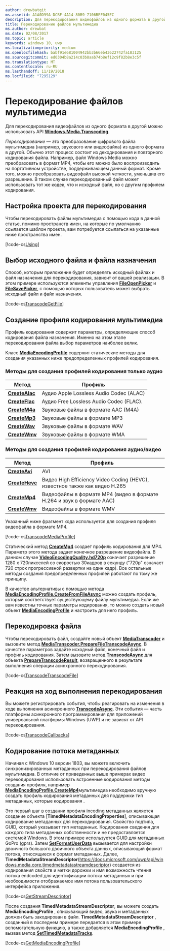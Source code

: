 ```yaml
---
author: drewbatgit
ms.assetid: A1A0D99A-DCBF-4A14-80B9-7106BEF045EC
description: Для перекодирования видеофайлов из одного формата в другой можно использовать API Windows.Media.Transcoding.
title: Перекодирование файлов мультимедиа
ms.author: drewbat
ms.date: 02/08/2017
ms.topic: article
keywords: windows 10, uwp
ms.localizationpriority: medium
ms.openlocfilehash: babf91e681004942bb3b66eb43622742fa183125
ms.sourcegitcommit: ed0304b8a214c03b8aab74b8ef12c9f82b8e3c5f
ms.translationtype: MT
ms.contentlocale: ru-RU
ms.lasthandoff: 11/19/2018
ms.locfileid: "7295129"
---
```

# <a name="transcode-media-files"></a>Перекодирование файлов мультимедиа



Для перекодирования видеофайлов из одного формата в другой можно использовать API [**Windows.Media.Transcoding**](https://msdn.microsoft.com/library/windows/apps/br207105).

*Перекодирование* — это преобразование цифрового файла мультимедиа (например, звукового или видеофайла) из одного формата в другой. Обычно этот процесс состоит из декодирования и повторного кодирования файла. Например, файл Windows Media можно преобразовать в формат MP4, чтобы его можно было воспроизводить на портативном устройстве, поддерживающем данный формат. Кроме того, можно преобразовать видеофайл высокой четкости, уменьшив его разрешение. В таком случае перекодированный файл может использовать тот же кодек, что и исходный файл, но с другим профилем кодирования.

## <a name="set-up-your-project-for-transcoding"></a>Настройка проекта для перекодирования

Чтобы перекодировать файлы мультимедиа с помощью кода в данной статье, помимо пространств имен, на которые по умолчанию ссылается шаблон проекта, вам потребуется ссылаться на указанные ниже пространства имен.

[!code-cs[Using](./code/TranscodeWin10/cs/MainPage.xaml.cs#SnippetUsing)]

## <a name="select-source-and-destination-files"></a>Выбор исходного файла и файла назначения

Способ, которым приложение будет определять исходный файлах и файл назначения для перекодирования, зависит от вашей реализации. В этом примере используются элементы управления [**FileOpenPicker**](https://msdn.microsoft.com/library/windows/apps/br207847) и [**FileSavePicker**](https://msdn.microsoft.com/library/windows/apps/br207871), с помощью которых пользователь может выбрать исходный файл и файл назначения.

[!code-cs[TranscodeGetFile](./code/TranscodeWin10/cs/MainPage.xaml.cs#SnippetTranscodeGetFile)]

## <a name="create-a-media-encoding-profile"></a>Создание профиля кодирования мультимедиа

Профиль кодирования содержит параметры, определяющие способ кодирования файла назначения. Именно на этом этапе перекодирования файла выбор параметров наиболее велик.

Класс [**MediaEncodingProfile**](https://msdn.microsoft.com/library/windows/apps/hh701026) содержит статические методы для создания указанных ниже предопределенных профилей кодирования.

### <a name="methods-for-creating-audio-only-encoding-profiles"></a>Методы для создания профилей кодирования только аудио

Метод  |Профиль  |
---------|---------|
[**CreateAlac**](https://docs.microsoft.com/uwp/api/windows.media.mediaproperties.mediaencodingprofile.createalac)     |Аудио Apple Lossless Audio Codec (ALAC)         |
[**CreateFlac**](https://docs.microsoft.com/uwp/api/windows.media.mediaproperties.mediaencodingprofile.createflac)     |Аудио Free Lossless Audio Codec (FLAC).         |
[**CreateM4a**](https://docs.microsoft.com/uwp/api/windows.media.mediaproperties.mediaencodingprofile.createm4a)     |Звуковые файлы в формате AAC (M4A)         |
[**CreateMp3**](https://docs.microsoft.com/uwp/api/windows.media.mediaproperties.mediaencodingprofile.createmp3)     |Звуковые файлы в формате MP3         |
[**CreateWav**](https://docs.microsoft.com/uwp/api/windows.media.mediaproperties.mediaencodingprofile.createwav)     |Звуковые файлы в формате WAV         |
[**CreateWmv**](https://docs.microsoft.com/uwp/api/windows.media.mediaproperties.mediaencodingprofile.createwmv)     |Звуковые файлы в формате WMA         |

### <a name="methods-for-creating-audio--video-encoding-profiles"></a>Методы для создания профилей кодирования аудио/видео

Метод  |Профиль  |
---------|---------|
[**CreateAvi**](https://docs.microsoft.com/uwp/api/windows.media.mediaproperties.mediaencodingprofile.createavi) |AVI |
[**CreateHevc**](https://docs.microsoft.com/uwp/api/windows.media.mediaproperties.mediaencodingprofile.createhevc) |Видео High Efficiency Video Coding (HEVC), известное также как видео H.265 |
[**CreateMp4**](https://docs.microsoft.com/uwp/api/windows.media.mediaproperties.mediaencodingprofile.createmp4) |Видеофайлы в формате MP4 (видео в формате H.264 и звук в формате AAC) |
[**CreateWmv**](https://docs.microsoft.com/uwp/api/windows.media.mediaproperties.mediaencodingprofile.createwmv) |Видеофайлы в формате WMV |


Указанный ниже фрагмент кода используется для создания профиля видеофайла в формате MP4.

[!code-cs[TranscodeMediaProfile](./code/TranscodeWin10/cs/MainPage.xaml.cs#SnippetTranscodeMediaProfile)]

Статический метод [**CreateMp4**](https://docs.microsoft.com/uwp/api/windows.media.mediaproperties.mediaencodingprofile.createmp4) создает профиль кодирования для MP4. Параметр этого метода задает конечное разрешение видеофайла. В данном случае [**VideoEncodingQuality.hd720p**](https://msdn.microsoft.com/library/windows/apps/hh701290) означает разрешение 1280 x 720пикселей со скоростью 30кадров в секунду ("720p" означает 720 строк прогрессивной развертки на один кадр). Все остальные методы создания предопределенных профилей работают по тому же принципу.

В качестве альтернативы с помощью метода [**MediaEncodingProfile.CreateFromFileAsync**](https://msdn.microsoft.com/library/windows/apps/hh701047) можно создать профиль, который соответствует существующему файлу мультимедиа. Если же вам известны точные параметры кодирования, то можно создать новый объект [**MediaEncodingProfile**](https://msdn.microsoft.com/library/windows/apps/hh701026) и настроить для него профиль.

## <a name="transcode-the-file"></a>Перекодировка файла

Чтобы перекодировать файл, создайте новый объект [**MediaTranscoder**](https://msdn.microsoft.com/library/windows/apps/br207080) и вызовите метод [**MediaTranscoder.PrepareFileTranscodeAsync**](https://msdn.microsoft.com/library/windows/apps/hh700936). В качестве параметров задайте исходный файл, конечный файл и профиль кодирования. Затем вызовите метод [**TranscodeAsync**](https://msdn.microsoft.com/library/windows/apps/hh700946) для объекта [**PrepareTranscodeResult**](https://msdn.microsoft.com/library/windows/apps/hh700941), возвращенного в результате выполнения операции асинхронного перекодирования.

[!code-cs[TranscodeTranscodeFile](./code/TranscodeWin10/cs/MainPage.xaml.cs#SnippetTranscodeTranscodeFile)]

## <a name="respond-to-transcoding-progress"></a>Реакция на ход выполнения перекодирования

Вы можете регистрировать события, чтобы реагировать на изменения в ходе выполнения асинхронного [**TranscodeAsync**](https://msdn.microsoft.com/library/windows/apps/hh700946). Эти события — часть платформы асинхронного программирования для приложений универсальной платформы Windows (UWP) и не зависят от API перекодирования.

[!code-cs[TranscodeCallbacks](./code/TranscodeWin10/cs/MainPage.xaml.cs#SnippetTranscodeCallbacks)]


## <a name="encode-a-metadata-stream"></a>Кодирование потока метаданных
Начиная с Windows 10 версии 1803, вы можете включить синхронизированных метаданных при перекодирования файлов мультимедиа. В отличие от приведенных выше примерах видео перекодирования использовать встроенные кодирования методы создания профиля, например [**MediaEncodingProfile.CreateMp4**](https://docs.microsoft.com/uwp/api/windows.media.mediaproperties.mediaencodingprofile.createmp4)мультимедиа необходимо вручную создать профиль кодирования метаданных для поддержки тип метаданных, которые кодирования .

Это первый шаг в создании профиля incoding метаданных является создание объекта [**TimedMetadataEncodingProperties**], описывающая кодирование метаданных для перекодирования. Свойство подтипа, GUID, который указывает тип метаданных. Кодирования сведения для каждого типа метаданных собственности и не предоставляется системой Windows. В этом примере используется GUID для метаданных GoPro (gprs). Затем [**SetFormatUserData**](https://docs.microsoft.com/uwp/api/windows.media.mediaproperties.timedmetadataencodingproperties.setformatuserdata) вызывается для настройки двоичного большого двоичного объекта данных, описывающий формат потока, относящиеся к формат метаданных. Далее, **TimedMetadataStreamDescriptor**(https://docs.microsoft.com/uwp/api/windows.media.core.timedmetadatastreamdescriptor) создается из кодирования свойств и метки дорожки и имя возможность чтения потока endcoded для идентификации потока метаданных и при необходимости отображаемое имя потока пользовательского интерфейса приложения. 
 
[!code-cs[GetStreamDescriptor](./code/TranscodeWin10/cs/MainPage.xaml.cs#SnippetGetStreamDescriptor)]

После создания **TimedMetadataStreamDescriptor**, вы можете создать **MediaEncodingProfile** , описывающий видео, звука и метаданных должен быть закодирован в файл. **TimedMetadataStreamDescriptor** , созданный в последнем примере передается в этом примере вспомогательную функцию, а также добавляется **MediaEncodingProfile** , вызвав метод [**SetTimedMetadataTracks**](https://docs.microsoft.com/en-us/uwp/api/windows.media.mediaproperties.mediaencodingprofile.settimedmetadatatracks).

[!code-cs[GetMediaEncodingProfile](./code/TranscodeWin10/cs/MainPage.xaml.cs#SnippetGetMediaEncodingProfile)]
 

 




